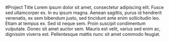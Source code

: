#Project Title
Lorem ipsum dolor sit amet, consectetur adipiscing elit. Fusce sed ullamcorper ex. In eu ipsum magna. Aenean sagittis, purus id hendrerit venenatis, ex sem bibendum justo, sed tincidunt ante enim sollicitudin leo. Etiam at tempus ex. Sed id neque sem. Proin suscipit condimentum vulputate. Donec sit amet auctor sem. Mauris est velit, varius sed enim ac, dignissim viverra est. Pellentesque mattis nunc sit amet commodo feugiat.

